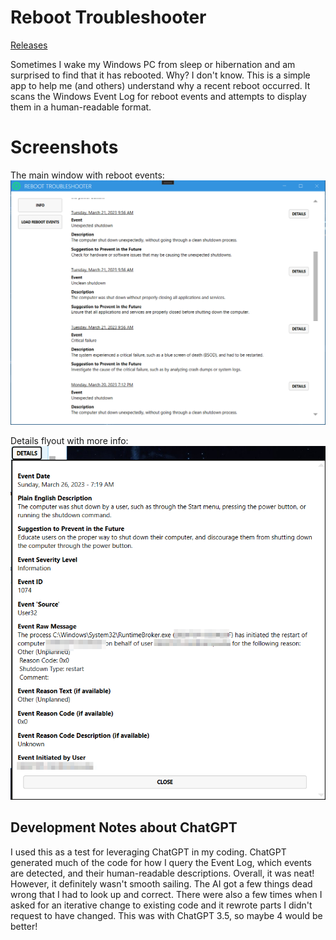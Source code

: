 # Reboot Troubleshooter

[Releases](https://github.com/NSouth/RebootTroubleshooter/releases/latest)

Sometimes I wake my Windows PC from sleep or hibernation and am surprised to find that it has rebooted. Why? I don't know. This is a simple app to help me (and others) understand why a recent reboot occurred. It scans the Windows Event Log for reboot events and attempts to display them in a human-readable format. 

# Screenshots
The main window with reboot events:  
![Reboot Troubleshooter - Main Window](/images/ScreenshotMain.png?raw=true "Main Window")

Details flyout with more info:  
![Reboot Troubleshooter - Details View](/images/ScreenshotDetails.png?raw=true "Main Window")

## Development Notes about ChatGPT
I used this as a test for leveraging ChatGPT in my coding. ChatGPT generated much of the code for how I query the Event Log, which events are detected, and their human-readable descriptions. Overall, it was neat! However, it definitely wasn't smooth sailing. The AI got a few things dead wrong that I had to look up and correct. There were also a few times when I asked for an iterative change to existing code and it rewrote parts I didn't request to have changed. This was with ChatGPT 3.5, so maybe 4 would be better!
